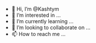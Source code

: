- 👋 Hi, I’m @Kashtym
- 👀 I’m interested in ...
- 🌱 I’m currently learning ...
- 💞️ I’m looking to collaborate on ...
- 📫 How to reach me ...

<!---
Kashtym/Kashtym is a ✨ special ✨ repository because its `README.md` (this file) appears on your GitHub profile.
You can click the Preview link to take a look at your changes.
--->
